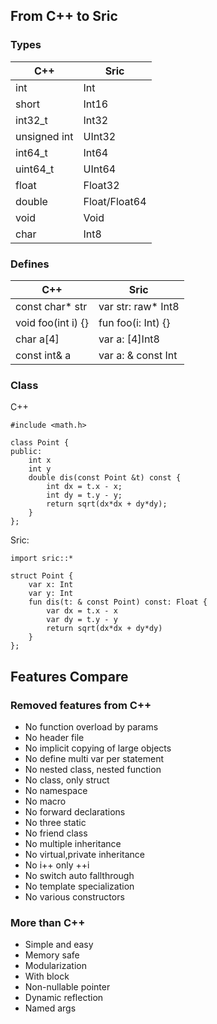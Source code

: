 ## From C++ to Sric
### Types

| C++  | Sric  |
| ----- | ---- |
| int | Int |
| short | Int16 |
| int32_t | Int32 |
| unsigned int | UInt32 |
| int64_t | Int64 |
| uint64_t | UInt64 |
| float | Float32 |
| double | Float/Float64 |
| void | Void |
| char | Int8 |

### Defines
| C++  | Sric  |
| ----- | ---- |
| const char* str | var str: raw* Int8 |
| void foo(int i) {} | fun foo(i: Int) {} |
| char a[4] | var a: [4]Int8 |
| const int& a | var a: & const Int |

### Class

C++
```
#include <math.h>

class Point {
public:
    int x
    int y
    double dis(const Point &t) const {
        int dx = t.x - x;
        int dy = t.y - y;
        return sqrt(dx*dx + dy*dy);
    }
};
```
Sric:
```
import sric::*

struct Point {
    var x: Int
    var y: Int
    fun dis(t: & const Point) const: Float {
        var dx = t.x - x
        var dy = t.y - y
        return sqrt(dx*dx + dy*dy)
    }
};
```


## Features Compare

### Removed features from C++

- No function overload by params
- No header file
- No implicit copying of large objects
- No define multi var per statement
- No nested class, nested function
- No class, only struct
- No namespace
- No macro
- No forward declarations
- No three static
- No friend class
- No multiple inheritance
- No virtual,private inheritance
- No i++ only ++i
- No switch auto fallthrough
- No template specialization
- No various constructors

### More than C++

- Simple and easy
- Memory safe
- Modularization
- With block
- Non-nullable pointer
- Dynamic reflection
- Named args
